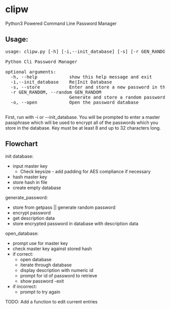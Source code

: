 # clipw
Python3 Powered Command Line Password Manager

## Usage:
<pre>
usage: clipw.py [-h] [-i,--init_database] [-s] [-r GEN_RANDOM] [-o]

Python Cli Password Manager

optional arguments:
  -h, --help            show this help message and exit
  -i,--init_database    Re|Init Database
  -s, --store           Enter and store a new password in the database
  -r GEN_RANDOM, --random GEN_RANDOM
                        Generate and store a random password of n length
  -o, --open            Open the password database

</pre>

First, run with -i or --init_database. You will be prompted to enter a master passphrase which will be used to encrypt all of the passwords which you store in the database. Key must be at least 8 and up to 32 characters long. 

## Flowchart

init database:
 - input master key
   - Check keysize - add padding for AES compliance if necessary
 - hash master key
 - store hash in file
 - create empty database

 generate_password:
 - store from getpass || generate random password
 - encrypt password
 - get description data
 - store encrypted password in database with description data

 open_database:
 - prompt use for master key
 - check master key against stored hash
  - if correct:
    - open database
     - iterate through database
     - display description with numeric id
     - prompt for id of password to retrieve
     - show password
     -exit
  - if incorrect:
    - prompt to try again
    
  TODO: Add a function to edit current entries
